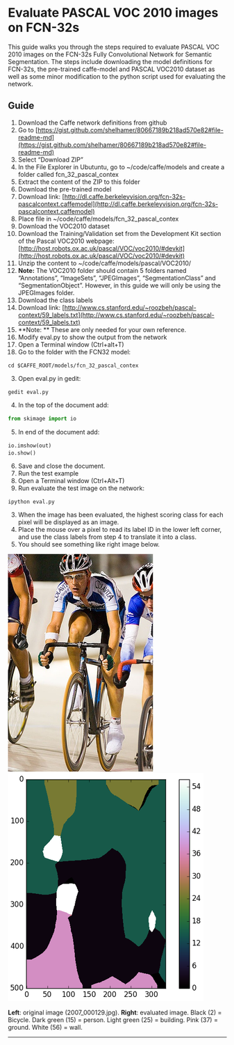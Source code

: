 # Evaluate PASCAL VOC 2010 images on FCN-32s
This guide walks you through the steps required to evaluate PASCAL VOC 2010 images on the FCN-32s Fully Convolutional Network for Semantic Segmentation. The steps include downloading the model definitions for FCN-32s, the pre-trained caffe-model and PASCAL VOC2010 dataset as well as some minor modification to the python script used for evaluating the network.

## Guide
1. Download the Caffe network definitions from github
  1. Go to [https://gist.github.com/shelhamer/80667189b218ad570e82#file-readme-md](https://gist.github.com/shelhamer/80667189b218ad570e82#file-readme-md)
  1. Select “Download ZIP”
  1. In the File Explorer in Ubutuntu, go to ~/code/caffe/models and create a folder called fcn_32_pascal_contex
  1. Extract the content of the ZIP to this folder
1. Download the pre-trained model
  1. Download link: [http://dl.caffe.berkeleyvision.org/fcn-32s-pascalcontext.caffemodel](http://dl.caffe.berkeleyvision.org/fcn-32s-pascalcontext.caffemodel)
  1. Place file in ~/code/caffe/models/fcn_32_pascal_contex
1. Download the VOC2010 dataset
  1. Download the Training/Validation set from the Development Kit section of the Pascal VOC2010 webpage: [http://host.robots.ox.ac.uk/pascal/VOC/voc2010/#devkit](http://host.robots.ox.ac.uk/pascal/VOC/voc2010/#devkit)
  1. Unzip the content to ~/code/caffe/models/pascal/VOC2010/
   1. **Note:** The VOC2010 folder should contain 5 folders named “Annotations”, “ImageSets”, “JPEGImages”, “SegmentationClass” and “SegmentationObject”. However, in this guide we will only be using the JPEGImages folder.
1. Download the class labels
  1. Download link: [http://www.cs.stanford.edu/~roozbeh/pascal-context/59_labels.txt](http://www.cs.stanford.edu/~roozbeh/pascal-context/59_labels.txt)
  1. **Note: ** These are only needed for your own reference.
1. Modify eval.py to show the output from the network
  1. Open a Terminal window (Ctrl+alt+T)
  2. Go to the folder with the FCN32 model:
  ```
  cd $CAFFE_ROOT/models/fcn_32_pascal_contex
  ```
  3. Open eval.py in gedit:
  ```
  gedit eval.py
  ```
  4. In the top of the document add:
  ```python
  from skimage import io
  ```
  5. In end of the document add:
  ```python
  io.imshow(out)
  io.show()
  ```
  6. Save and close the document.
1. Run the test example
  1. Open a Terminal window (Ctrl+Alt+T)
  2. Run evaluate the test image on the network:
  ```
  ipython eval.py
  ```
  3. When the image has been evaluated, the highest scoring class for each pixel will be displayed as an image.
  4. Place the mouse over a pixel to read its label ID in the lower left corner, and use the class labels from step 4 to translate it into a class.
  5. You should see something like right image below.

![Cyclists on racing track](Figures/2007_000129.jpg "Cyclists on racing track.")
![Cyclists on racing track](Figures/2007_000129_evaluated.png "Cyclists on racing track evaluated.")

**Left**: original image (2007_000129.jpg). **Right**: evaluated image. Black (2) = Bicycle. Dark green (15) = person. Light green (25) = building. Pink (37) = ground. White (56) = wall.

----------